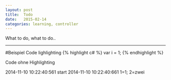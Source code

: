```yaml
---
layout: post
title:  Todo
date:   2015-02-14
categories: learning, controller
---
```


What to do, what to do..


---
#Beispiel Code lighlighting
{% highlight c# %}
var i = 1;
{% endhighlight %}

Code ohne Highlighting  

  2014-11-10  10:22:40:561  start
  2014-11-10  10:22:40:661  1=1; 2=zwei
